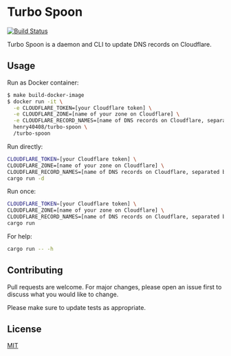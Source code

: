 # Turbo Spoon

[![Build Status](https://ci.h08.io/api/badges/henry40408/turbo-spoon/status.svg)](https://ci.h08.io/henry40408/turbo-spoon)

Turbo Spoon is a daemon and CLI to update DNS records on Cloudflare.

## Usage

Run as Docker container:

```bash
$ make build-docker-image
$ docker run -it \
  -e CLOUDFLARE_TOKEN=[your Cloudflare token] \
  -e CLOUDFLARE_ZONE=[name of your zone on Cloudflare] \
  -e CLOUDFLARE_RECORD_NAMES=[name of DNS records on Cloudflare, separated by comma] \
  henry40408/turbo-spoon \
  /turbo-spoon
```

Run directly:

```bash
CLOUDFLARE_TOKEN=[your Cloudflare token] \
CLOUDFLARE_ZONE=[name of your zone on Cloudflare] \
CLOUDFLARE_RECORD_NAMES=[name of DNS records on Cloudflare, separated by comma] \
cargo run -d
```

Run once:

```bash
CLOUDFLARE_TOKEN=[your Cloudflare token] \
CLOUDFLARE_ZONE=[name of your zone on Cloudflare] \
CLOUDFLARE_RECORD_NAMES=[name of DNS records on Cloudflare, separated by comma] \
cargo run
```

For help:

```bash
cargo run -- -h
```

## Contributing

Pull requests are welcome. For major changes, please open an issue first to discuss what you would like to change.

Please make sure to update tests as appropriate.

## License

[MIT](https://choosealicense.com/licenses/mit/)
